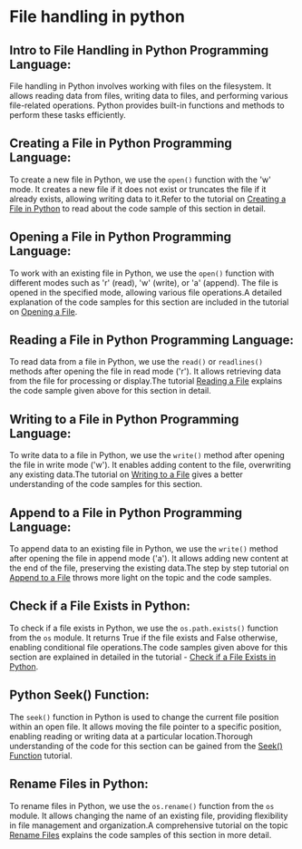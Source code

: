 # File handling in python

## Intro to File Handling in Python Programming Language:
File handling in Python involves working with files on the filesystem. It allows reading data from files, writing data to files, and performing various file-related operations. Python provides built-in functions and methods to perform these tasks efficiently.


## Creating a File in Python Programming Language:
To create a new file in Python, we use the `open()` function with the 'w' mode. It creates a new file if it does not exist or truncates the file if it already exists, allowing writing data to it.Refer to the tutorial on <a href="https://www.kolledge.com/python/tutorial/creating-a-file-in-python">Creating a File in Python</a> to read about the code sample of this section in detail.


## Opening a File in Python Programming Language:
To work with an existing file in Python, we use the `open()` function with different modes such as 'r' (read), 'w' (write), or 'a' (append). The file is opened in the specified mode, allowing various file operations.A detailed explanation of the code samples for this section are included in the tutorial on <a href="https://www.kolledge.com/python/tutorial/opening-a-file-in-python-programming-language">Opening a File</a>.


## Reading a File in Python Programming Language:
To read data from a file in Python, we use the `read()` or `readlines()` methods after opening the file in read mode ('r'). It allows retrieving data from the file for processing or display.The tutorial <a href="https://www.kolledge.com/python/tutorial/reading-a-file-in-python-programming-language">Reading a File</a> explains the code sample given above for this section in detail.

## Writing to a File in Python Programming Language:
To write data to a file in Python, we use the `write()` method after opening the file in write mode ('w'). It enables adding content to the file, overwriting any existing data.The tutorial on <a href="https://www.kolledge.com/python/tutorial/writing-to-a-file-in-python-programming-language">Writing to a File</a> gives a better understanding of the code samples for this section.


## Append to a File in Python Programming Language:
To append data to an existing file in Python, we use the `write()` method after opening the file in append mode ('a'). It allows adding new content at the end of the file, preserving the existing data.The step by step tutorial on <a href="https://www.kolledge.com/python/tutorial/append-to-a-file-in-python-programming-language">Append to a File</a> throws more light on the topic and the code samples.


## Check if a File Exists in Python:
To check if a file exists in Python, we use the `os.path.exists()` function from the `os` module. It returns True if the file exists and False otherwise, enabling conditional file operations.The code samples given above for this section are explained in detailed in the tutorial - <a href="https://www.kolledge.com/python/tutorial/check-if-a-file-exists-in-python">Check if a File Exists in Python</a>.


## Python Seek() Function:
The `seek()` function in Python is used to change the current file position within an open file. It allows moving the file pointer to a specific position, enabling reading or writing data at a particular location.Thorough understanding of the code for this section can be gained from the <a href="https://www.kolledge.com/python/tutorial/python-seek-function">Seek() Function</a> tutorial.


## Rename Files in Python:
To rename files in Python, we use the `os.rename()` function from the `os` module. It allows changing the name of an existing file, providing flexibility in file management and organization.A comprehensive tutorial on the topic <a href="https://www.kolledge.com/python/tutorial/rename-files-in-python">Rename Files</a> explains the code samples of this section in more detail.
